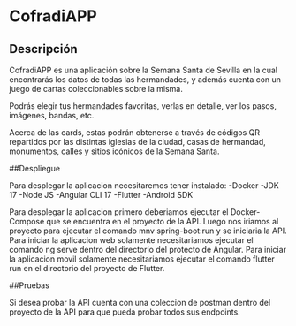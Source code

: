 # CofradiAPP

## Descripción

CofradiAPP es una aplicación sobre la Semana Santa de Sevilla en la cual encontrarás los
datos de todas las hermandades, y además cuenta con un juego de cartas coleccionables
sobre la misma.

Podrás elegir tus hermandades favoritas, verlas en detalle, ver los pasos, imágenes,
bandas, etc.

Acerca de las cards, estas podrán obtenerse a través de códigos QR repartidos por las
distintas iglesias de la ciudad, casas de hermandad, monumentos, calles y sitios icónicos de
la Semana Santa.

##Despliegue

Para desplegar la aplicacion necesitaremos tener instalado:
-Docker
-JDK 17
-Node JS
-Angular CLI 17
-Flutter
-Android SDK

Para desplegar la aplicacion primero deberiamos ejecutar el Docker-Compose que se encuentra en el proyecto de la API.
Luego nos iriamos al proyecto para ejecutar el comando mnv spring-boot:run y se iniciaria la API.
Para iniciar la aplicacion web solamente necesitariamos ejecutar el comando ng serve dentro del directorio del protecto de Angular.
Para iniciar la aplicacion movil solamente necesitariamos ejecutar el comando flutter run en el directorio del proyecto de Flutter.

##Pruebas

Si desea probar la API cuenta con una coleccion de postman dentro del proyecto de la API para que pueda probar todos sus endpoints.
